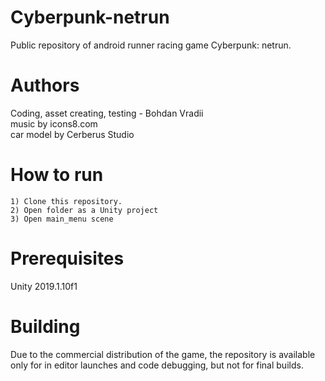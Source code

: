 # Cyberpunk-netrun
Public repository of android runner racing game Cyberpunk: netrun. 

# Authors
Сoding, asset creating, testing - Bohdan Vradii  
music by icons8.com  
car model by Cerberus Studio  


# How to run

    1) Clone this repository.
    2) Open folder as a Unity project
    3) Open main_menu scene

# Prerequisites

Unity 2019.1.10f1



# Building
Due to the commercial distribution of the game, the repository is available only for in editor launches and code debugging, but not for final builds.

